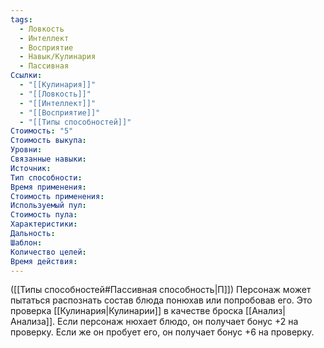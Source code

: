 ```yaml
---
tags:
  - Ловкость
  - Интеллект
  - Восприятие
  - Навык/Кулинария
  - Пассивная
Ссылки:
  - "[[Кулинария]]"
  - "[[Ловкость]]"
  - "[[Интеллект]]"
  - "[[Восприятие]]"
  - "[[Типы способностей]]"
Стоимость: "5"
Стоимость выкупа:
Уровни:
Связанные навыки:
Источник:
Тип способности:
Время применения:
Стоимость применения:
Используемый пул:
Стоимость пула:
Характеристики:
Дальность:
Шаблон:
Количество целей:
Время действия:
---
```

([[Типы способностей#Пассивная способность|П]]) Персонаж может пытаться распознать состав блюда понюхав или попробовав его. Это проверка [[Кулинария|Кулинарии]] в качестве броска [[Анализ|Анализа]]. Если персонаж нюхает блюдо, он получает бонус +2 на проверку. Если же он пробует его, он получает бонус +6 на проверку.  